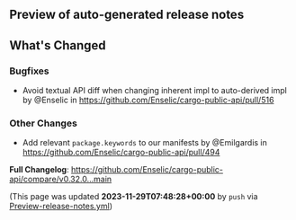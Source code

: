 ## Preview of auto-generated release notes
<!-- Release notes generated using configuration in .github/release.yml at main -->

## What's Changed
### Bugfixes
* Avoid textual API diff when changing inherent impl to auto-derived impl by @Enselic in https://github.com/Enselic/cargo-public-api/pull/516
### Other Changes
* Add relevant `package.keywords` to our manifests by @Emilgardis in https://github.com/Enselic/cargo-public-api/pull/494


**Full Changelog**: https://github.com/Enselic/cargo-public-api/compare/v0.32.0...main


(This page was updated **2023-11-29T07:48:28+00:00** by `push` via [Preview-release-notes.yml](https://github.com/Enselic/cargo-public-api/actions/runs/7029504553))
